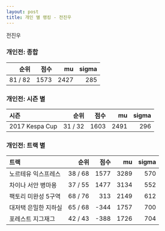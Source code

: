 ```yaml
---
layout: post
title: 개인 별 랭킹 - 전진우
---
```


전진우

### 개인전: 종합

| 순위 | 점수 | mu | sigma |
|---:|---:|---:|---:|
| 81 / 82 | 1573 | 2427 | 285 |

### 개인전: 시즌 별

| 시즌 | 순위 | 점수 | mu | sigma |
|:---|---:|---:|---:|---:|
| 2017 Kespa Cup | 31 / 32 | 1603 | 2491 | 296 |

### 개인전: 트랙 별

| 트랙 | 순위 | 점수 | mu | sigma |
|:---|---:|---:|---:|---:|
| 노르테유 익스프레스 | 38 / 68 | 1577 | 3289 | 570 |
| 차이나 서안 병마용 | 37 / 55 | 1477 | 3134 | 552 |
| 팩토리 미완성 5구역 | 68 / 76 | 313 | 2149 | 612 |
| 대저택 은밀한 지하실 | 65 / 68 | -344 | 1757 | 700 |
| 포레스트 지그재그 | 42 / 43 | -388 | 1726 | 704 |
